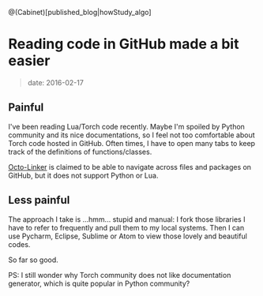 @(Cabinet)[published_blog|howStudy_algo]

# Reading code in GitHub made a bit easier

> date: 2016-02-17

## Painful
I've been reading Lua/Torch code recently. Maybe I'm spoiled by Python community and its nice documentations, so I feel not too comfortable about Torch code hosted in GitHub. Often times, I have to open many tabs to keep track of the definitions of functions/classes. 

[Octo-Linker](https://github.com/octo-linker/chrome-extension) is claimed to be able to navigate across files and packages on GitHub, but it does not support Python or Lua. 

## Less painful

The approach I take is ...hmm... stupid and manual: I fork those libraries I have to refer to frequently and pull them to my local systems. Then I can use Pycharm, Eclipse, Sublime or Atom to view those lovely and beautiful codes. 

So far so good. 

PS: I still wonder why Torch community does not like documentation generator, which is quite popular in Python community?